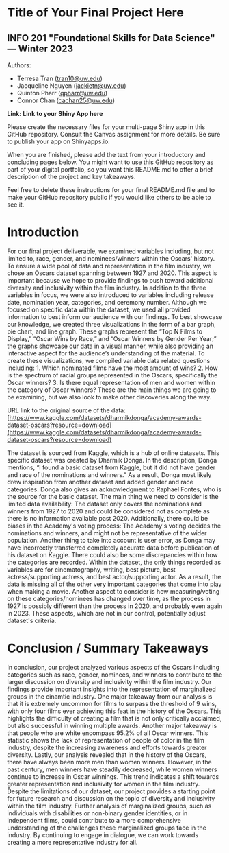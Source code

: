 # Title of Your Final Project Here 
## INFO 201 "Foundational Skills for Data Science" — Winter 2023

Authors:
- Terresa Tran (tran10@uw.edu)
- Jacqueline Nguyen (jackietn@uw.edu)
- Quinton Pharr (qpharr@uw.edu)
- Connor Chan (cachan25@uw.edu)

**Link: Link to your Shiny App here**

Please create the necessary files for your multi-page Shiny app in this GitHub repository. Consult the Canvas assignment for more details. Be sure to publish your app on Shinyapps.io.

When you are finished, please add the text from your introductory and concluding pages below. You might want to use this GitHub repository as part of your digital portfolio, so you want this README.md to offer a brief description of the project and key takeaways.

Feel free to delete these instructions for your final README.md file and to make your GitHub repository public if you would like others to be able to see it. 

# Introduction
For our final project deliverable, we examined variables including, but not limited to, race, gender, and nominees/winners within the Oscars' history. To ensure a wide pool of data and representation in the film industry, we chose an Oscars dataset spanning between 1927 and 2020. This aspect is important because we hope to provide findings to push toward additional diversity and inclusivity within the film industry. In addition to the three variables in focus, we were also introduced to variables including release date, nomination year, categories, and ceremony number. Although we focused on specific data within the dataset, we used all provided information to best inform our audience with our findings.
To best showcase our knowledge, we created three visualizations in the form of a bar graph, pie chart, and line graph. These graphs represent the “Top N Films to Display,” “Oscar Wins by Race,” and “Oscar Winners by Gender Per Year;” the graphs showcase our data in a visual manner, while also providing an interactive aspect for the audience’s understanding of the material.
To create these visualizations, we compiled variable data related questions including: 1. Which nominated films have the most amount of wins? 2. How is the spectrum of racial groups represented in the Oscars, specifically the Oscar winners? 3. Is there equal representation of men and women within the category of Oscar winners? These are the main things we are going to be examining, but we also look to make other discoveries along the way.

URL link to the original source of the data:
[https://www.kaggle.com/datasets/dharmikdonga/academy-awards-dataset-oscars?resource=download](https://www.kaggle.com/datasets/dharmikdonga/academy-awards-dataset-oscars?resource=download)

The dataset is sourced from Kaggle, which is a hub of online datasets. This specific dataset was created by Dharmik Donga. In the description, Donga mentions, “I found a basic dataset from Kaggle, but it did not have gender and race of the nominations and winners.” As a result, Donga most likely drew inspiration from another dataset and added gender and race categories. Donga also gives an acknowledgment to Raphael Fontes, who is the source for the basic dataset.
The main thing we need to consider is the limited data availability: The dataset only covers the nominations and winners from 1927 to 2020 and could be considered not as complete as there is no information available past 2020. Additionally, there could be biases in the Academy's voting process: The Academy's voting decides the nominations and winners, and might not be representative of the wider population. Another thing to take into account is user error, as Donga may have incorrectly transferred completely accurate data before publication of his dataset on Kaggle.
There could also be some discrepancies within how the categories are recorded. Within the dataset, the only things recorded as variables are for cinematography, writing, best picture, best actress/supporting actress, and best actor/supporting actor. As a result, the data is missing all of the other very important categories that come into play when making a movie. Another aspect to consider is how measuring/voting on these categories/nominees has changed over time, as the process in 1927 is possibly different than the process in 2020, and probably even again in 2023. These aspects, which are not in our control, potentially adjust dataset's criteria.

# Conclusion / Summary Takeaways
In conclusion, our project analyzed various aspects of the Oscars including categories such as race, gender, nominees, and winners to contribute to the larger discussion on diversity and inclusivity within the film industry. Our findings provide important insights into the representation of marginalized groups in the cinamtic industry.
One major takeaway from our analysis is that it is extremely uncommon for films to surpass the threshold of 9 wins, with only four films ever achieving this feat in the history of the Oscars. This highlights the difficulty of creating a film that is not only critically acclaimed, but also successful in winning multiple awards.
Another major takeaway is that people who are white encompass 95.2% of all Oscar winners. This statistic shows the lack of representation of people of color in the film industry, despite the increasing awareness and efforts towards greater diversity.
Lastly, our analysis revealed that in the history of the Oscars, there have always been more men than women winners. However, in the past century, men winners have steadily decreased, while women winners continue to increase in Oscar winnings. This trend indicates a shift towards greater representation and inclusivity for women in the film industry.
Despite the limitations of our dataset, our project provides a starting point for future research and discussion on the topic of diversity and inclusivity within the film industry. Further analysis of marginalized groups, such as individuals with disabilities or non-binary gender identities, or in independent films, could contribute to a more comprehensive understanding of the challenges these marginalized groups face in the industry. By continuing to engage in dialogue, we can work towards creating a more representative industry for all.
